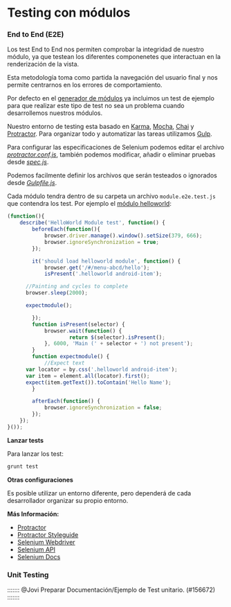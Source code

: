 # Testing con módulos

### End to End (E2E)

Los test End to End nos permiten comprobar la integridad de nuestro módulo, ya que testean los diferentes componenetes que interactuan en la renderización de la vista.

Esta metodología toma como partida la navegación del usuario final y nos permite centrarnos en los errores de comportamiento.

Por defecto en el [generador de módulos](https://www.npmjs.com/package/generator-koapp-module) ya incluimos un test de ejemplo para que realizar este tipo de test no sea un problema cuando desarrollemos nuestros módulos.

Nuestro entorno de testing esta basado en [Karma](https://www.npmjs.com/package/karma), [Mocha](https://www.npmjs.com/package/mocha), [Chai](https://www.npmjs.com/package/chai) y [Protractor](https://www.npmjs.com/package/protractor). Para organizar todo y automatizar las tareas utilizamos [Gulp](https://www.npmjs.com/package/gulp).

Para configurar las especificaciones de Selenium podemos editar el archivo *[protractor.conf.js](tests/protractor.conf.js)*, también podemos modificar, añadir o eliminar pruebas desde *[spec.js](https://github.com/KingofApp/generator-koapp-module/blob/master/generators/app/templates/tests/e2e/spec.js)*.

Podemos facilmente definir los archivos que serán testeados o ignorados desde *[Gulpfile.js](https://github.com/KingofApp/generator-koapp-module/blob/master/generators/app/templates/Gulpfile.js)*.

Cada módulo tendra dentro de su carpeta un archivo `module.e2e.test.js` que contendra los test. Por ejemplo el [módulo helloworld](https://github.com/KingofApp/koapp-module-helloworld):

```javascript
(function(){
	describe('HelloWorld Module test', function() {
		beforeEach(function(){
		    browser.driver.manage().window().setSize(379, 666);
		    browser.ignoreSynchronization = true;
		});

		it('should load helloworld module', function() {
			browser.get('/#/menu-abcd/hello');
			isPresent('.helloworld android-item');

      //Painting and cycles to complete
      browser.sleep(2000);

      expectmodule();

		});
		function isPresent(selector) {
			browser.wait(function() {
					return $(selector).isPresent();
			}, 6000, 'Main (' + selector + ') not present');
		}
		function expectmodule() {
			//Expect text
      var locator = by.css('.helloworld android-item');
      var item = element.all(locator).first();
      expect(item.getText()).toContain('Hello Name');
		}

		afterEach(function() {
			browser.ignoreSynchronization = false;
		});
	});
}());

```

**Lanzar tests**

Para lanzar los test:
```bash
grunt test
```


**Otras configuraciones**

Es posible utilizar un entorno diferente, pero dependerá de cada desarrollador organizar su propio entorno.


**Más Información:**

- [Protractor](http://www.protractortest.org/#/)
- [Protractor Styleguide](https://github.com/CarmenPopoviciu/protractor-styleguide)
- [Selenium Webdriver](https://www.npmjs.com/package/selenium-webdriver)
- [Selenium API](http://seleniumhq.github.io/selenium/docs/api/javascript/)
- [Selenium Docs](http://docs.seleniumhq.org/docs/)


### Unit Testing

::::::: @Jovi Preparar Documentación/Ejemplo de Test unitario. (#156672) :::::::
